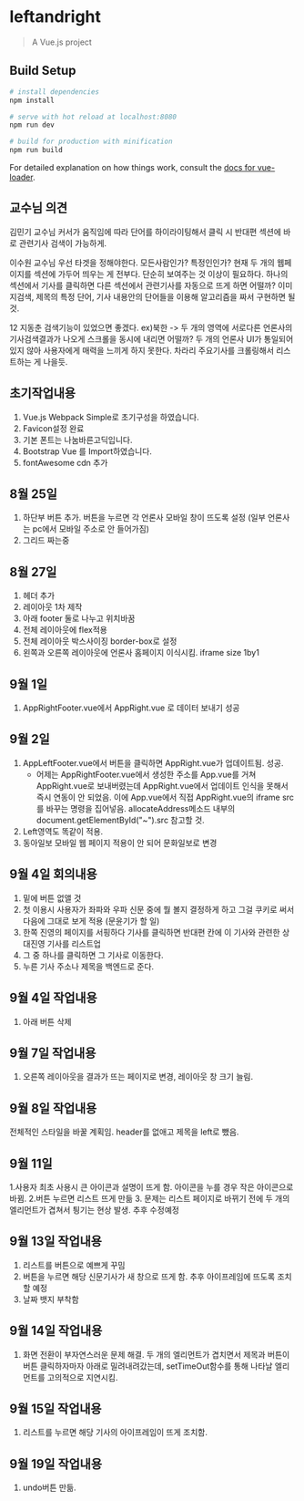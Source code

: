 # leftandright

> A Vue.js project

## Build Setup

``` bash
# install dependencies
npm install

# serve with hot reload at localhost:8080
npm run dev

# build for production with minification
npm run build
```

For detailed explanation on how things work, consult the [docs for vue-loader](http://vuejs.github.io/vue-loader).

## 교수님 의견

김민기 교수님
커서가 움직임에 따라 단어를 하이라이팅해서 클릭 시 반대편 섹션에 바로 관련기사 검색이 가능하게. 

이수원 교수님
우선 타겟을 정해야한다. 모든사람인가? 특정인인가?
현재 두 개의 웹페이지를 섹션에 가두어 띄우는 게 전부다. 단순히 보여주는 것 이상이 필요하다.
하나의 섹션에서 기사를 클릭하면 다른 섹션에서 관련기사를 자동으로 뜨게 하면 어떨까? 이미지검색, 제목의 특정 단어, 기사 내용안의 단어들을 이용해 알고리즘을 짜서 구현하면 될 것.

12 지동춘
검색기능이 있었으면 좋겠다. ex)북한 -> 두 개의 영역에 서로다른 언론사의 기사검색결과가 나오게
스크롤을 동시에 내리면 어떨까?
두 개의 언론사 UI가 통일되어 있지 않아 사용자에게 매력을 느끼게 하지 못한다. 차라리 주요기사를 크롤링해서 리스트하는 게 나을듯.


## 초기작업내용
1. Vue.js Webpack Simple로 초기구성을 하였습니다.
2. Favicon설정 완료
3. 기본 폰트는 나눔바른고딕입니다.
4. Bootstrap Vue 를 Import하였습니다.
5. fontAwesome cdn 추가

## 8월 25일
1. 하단부 버튼 추가. 버튼을 누르면 각 언론사 모바일 창이 뜨도록 설정 (일부 언론사는 pc에서 모바일 주소로 안 들어가짐)
2. 그리드 짜는중

## 8월 27일
1. 헤더 추가
2. 레이아웃 1차 제작
3. 아래 footer 둘로 나누고 위치바꿈
4. 전체 레이아웃에 flex적용
5. 전체 레이아웃 박스사이징 border-box로 설정
6. 왼쪽과 오른쪽 레이아웃에 언론사 홈페이지 이식시킴. iframe size 1by1

## 9월 1일
1. AppRightFooter.vue에서 AppRight.vue 로 데이터 보내기 성공

## 9월 2일
1. AppLeftFooter.vue에서 버튼을 클릭하면 AppRight.vue가 업데이트됨. 성공.
	- 어제는 AppRightFooter.vue에서 생성한 주소를 App.vue를 거쳐 AppRight.vue로 보내버렸는데 AppRight.vue에서 업데이트 인식을 못해서 즉시 연동이 안 되었음. 이에 App.vue에서 직접 AppRight.vue의 iframe src를 바꾸는 명령을 집어넣음. allocateAddress메소드 내부의 document.getElementById("~").src 참고할 것.
2. Left영역도 똑같이 적용.
3. 동아일보 모바일 웹 페이지 적용이 안 되어 문화일보로 변경

## 9월 4일 회의내용
1. 밑에 버튼 없앨 것
2. 첫 이용시 사용자가 좌파와 우파 신문 중에 뭘 볼지 결정하게 하고 그걸 쿠키로 써서 다음에 그대로 보게 적용 (문윤기가 할 일)
3. 한쪽 진영의 페이지를 서핑하다 기사를 클릭하면 반대편 칸에 이 기사와 관련한 상대진영 기사를 리스트업
4. 그 중 하나를 클릭하면 그 기사로 이동한다.
5. 누른 기사 주소나 제목을  백엔드로 준다.

## 9월 4일 작업내용
1. 아래 버튼 삭제

## 9월 7일 작업내용
1. 오른쪽 레이아웃을 결과가 뜨는 페이지로 변경, 레이아웃 창 크기 늘림.

## 9월 8일 작업내용
전체적인 스타일을 바꿀 계획임. header를 없애고 제목을 left로 뺐음. 

## 9월 11일
1.사용자 최초 사용시 큰 아이콘과 설명이 뜨게 함. 아이콘을 누를 경우 작은 아이콘으로 바뀜.
2.버튼 누르면 리스트 뜨게 만듦
3. 문제는 리스트 페이지로 바뀌기 전에 두 개의 엘리먼트가 겹쳐서 틩기는 현상 발생. 추후 수정예정

## 9월 13일 작업내용
1. 리스트를 버튼으로 예쁘게 꾸밈
2. 버튼을 누르면 해당 신문기사가 새 창으로 뜨게 함. 추후 아이프레임에 뜨도록 조치할 예정
3. 날짜 뱃지 부착함

## 9월 14일 작업내용
1. 화면 전환이 부자연스러운 문제 해결. 두 개의 엘리먼트가 겹치면서 제목과 버튼이 버튼 클릭하자마자 아래로 밀려내려갔는데, setTimeOut함수를 통해 나타날 엘리먼트를 고의적으로 지연시킴.

## 9월 15일 작업내용
1. 리스트를 누르면 해당 기사의 아이프레임이 뜨게 조치함. 

## 9월 19일 작업내용
1. undo버튼 만듦.